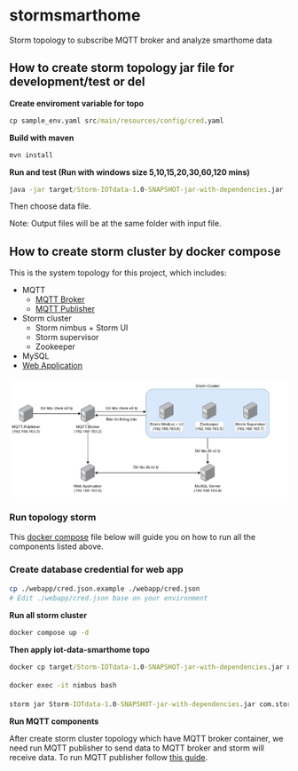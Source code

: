# stormsmarthome
Storm topology to subscribe MQTT broker and analyze smarthome data


## How to create storm topology jar file for development/test or del

**Create enviroment variable for topo**

```cmd
cp sample_env.yaml src/main/resources/config/cred.yaml
```

**Build with maven**
```cmd
mvn install
```
**Run and test (Run with windows size 5,10,15,20,30,60,120 mins)**

```cmd
java -jar target/Storm-IOTdata-1.0-SNAPSHOT-jar-with-dependencies.jar
```
  
Then choose data file.

Note: Output files will be at the same folder with input file.


## How to create storm cluster by docker compose

This is the system topology for this project, which includes:
- MQTT 
    - [MQTT Broker](./mqtt/mqtt-broker/README.md)
    - [MQTT Publisher](./mqtt/mqtt-publisher/README.md)
- Storm cluster
    - Storm nimbus + Storm UI
    - Storm supervisor
    - Zookeeper
- MySQL
- [Web Application](./webapp/iot-data-api/README.md)

![alt text](./image/image2.png)

### Run topology storm

This [docker compose](./docker-compose.yml) file below will guide you on how to run all the components listed above.

### Create database credential for web app
```sh
cp ./webapp/cred.json.example ./webapp/cred.json
# Edit ./webapp/cred.json base on your environment
```

**Run all storm cluster**

```cmd
docker compose up -d
```

**Then apply iot-data-smarthome topo**

```cmd
docker cp target/Storm-IOTdata-1.0-SNAPSHOT-jar-with-dependencies.jar nimbus:/

docker exec -it nimbus bash

storm jar Storm-IOTdata-1.0-SNAPSHOT-jar-with-dependencies.jar com.storm.iotdata.MainTopo
```

**Run MQTT components**

After create storm cluster topology which have MQTT broker container, we need run MQTT publisher to send data to MQTT broker and storm will receive data. To run MQTT publisher follow [this guide](./mqtt/mqtt-publisher/README.md).